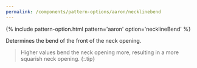 ```yaml
---
permalink: /components/pattern-options/aaron/necklinebend
---
```

{% include pattern-option.html pattern='aaron' option='necklineBend' %}

Determines the bend of the front of the neck opening.

> Higher values bend the neck opening more, resulting in a more squarish neck opening.
{:.tip}
